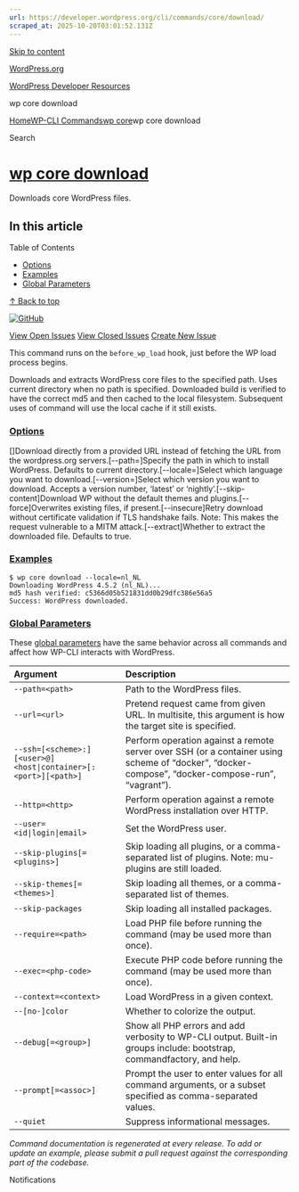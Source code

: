 ```yaml
---
url: https://developer.wordpress.org/cli/commands/core/download/
scraped_at: 2025-10-20T03:01:52.131Z
---
```


[Skip to content](https://developer.wordpress.org/cli/commands/core/download/#wp--skip-link--target)

[WordPress.org](https://wordpress.org/)

[WordPress Developer Resources](https://developer.wordpress.org/)

wp core download


[Home](https://developer.wordpress.org/)[WP-CLI Commands](https://developer.wordpress.org/cli/commands/)[wp core](https://developer.wordpress.org/cli/commands/core/)wp core download

Search

# [wp core download](https://developer.wordpress.org/cli/commands/core/download/)

Downloads core WordPress files.

## In this article

Table of Contents

- [Options](https://developer.wordpress.org/cli/commands/core/download/#options)
- [Examples](https://developer.wordpress.org/cli/commands/core/download/#examples)
- [Global Parameters](https://developer.wordpress.org/cli/commands/core/download/#global-parameters)

[↑ Back to top](https://developer.wordpress.org/cli/commands/core/download/#wp--skip-link--target)

[![GitHub](https://make.wordpress.org/cli/wp-content/plugins/wporg-cli/assets/images/github-mark.svg)](https://github.com/wp-cli/core-command)

[View Open Issues](https://github.com/login?return_to=%2Fissues%3Fq%3Dlabel%3Acommand%3Acore-download+sort%3Aupdated-desc+org%3Awp-cli+is%3Aopen) [View Closed Issues](https://github.com/login?return_to=%2Fissues%3Fq%3Dlabel%3Acommand%3Acore-download+sort%3Aupdated-desc+org%3Awp-cli+is%3Aclosed) [Create New Issue](https://github.com/wp-cli/core-command/issues/new)

This command runs on the `before_wp_load` hook, just before the WP load process begins.

Downloads and extracts WordPress core files to the specified path. Uses current directory when no path is specified. Downloaded build is verified to have the correct md5 and then cached to the local filesystem. Subsequent uses of command will use the local cache if it still exists.

### [Options](https://developer.wordpress.org/cli/commands/core/download/\#options)

\[<download-url>\]Download directly from a provided URL instead of fetching the URL from the wordpress.org servers.\[--path=<path>\]Specify the path in which to install WordPress. Defaults to current directory.\[--locale=<locale>\]Select which language you want to download.\[--version=<version>\]Select which version you want to download. Accepts a version number, ‘latest’ or ‘nightly’.\[--skip-content\]Download WP without the default themes and plugins.\[--force\]Overwrites existing files, if present.\[--insecure\]Retry download without certificate validation if TLS handshake fails. Note: This makes the request vulnerable to a MITM attack.\[--extract\]Whether to extract the downloaded file. Defaults to true.

### [Examples](https://developer.wordpress.org/cli/commands/core/download/\#examples)

```
$ wp core download --locale=nl_NL
Downloading WordPress 4.5.2 (nl_NL)...
md5 hash verified: c5366d05b521831dd0b29dfc386e56a5
Success: WordPress downloaded.

```

### [Global Parameters](https://developer.wordpress.org/cli/commands/core/download/\#global-parameters)

These [global parameters](https://make.wordpress.org/cli/handbook/config/) have the same behavior across all commands and affect how WP-CLI interacts with WordPress.

| **Argument** | **Description** |
| :-- | :-- |
| `--path=<path>` | Path to the WordPress files. |
| `--url=<url>` | Pretend request came from given URL. In multisite, this argument is how the target site is specified. |
| `--ssh=[<scheme>:][<user>@]<host\|container>[:<port>][<path>]` | Perform operation against a remote server over SSH (or a container using scheme of “docker”, “docker-compose”, “docker-compose-run”, “vagrant”). |
| `--http=<http>` | Perform operation against a remote WordPress installation over HTTP. |
| `--user=<id\|login\|email>` | Set the WordPress user. |
| `--skip-plugins[=<plugins>]` | Skip loading all plugins, or a comma-separated list of plugins. Note: mu-plugins are still loaded. |
| `--skip-themes[=<themes>]` | Skip loading all themes, or a comma-separated list of themes. |
| `--skip-packages` | Skip loading all installed packages. |
| `--require=<path>` | Load PHP file before running the command (may be used more than once). |
| `--exec=<php-code>` | Execute PHP code before running the command (may be used more than once). |
| `--context=<context>` | Load WordPress in a given context. |
| `--[no-]color` | Whether to colorize the output. |
| `--debug[=<group>]` | Show all PHP errors and add verbosity to WP-CLI output. Built-in groups include: bootstrap, commandfactory, and help. |
| `--prompt[=<assoc>]` | Prompt the user to enter values for all command arguments, or a subset specified as comma-separated values. |
| `--quiet` | Suppress informational messages. |

_Command documentation is regenerated at every release. To add or update an example, please submit a pull request against the corresponding part of the codebase._

Notifications